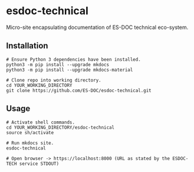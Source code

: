 # esdoc-technical

Micro-site encapsulating documentation of ES-DOC technical eco-system.

## Installation

```
# Ensure Python 3 dependencies have been installed.
python3 -m pip install --upgrade mkdocs
python3 -m pip install --upgrade mkdocs-material

# Clone repo into working directory.
cd YOUR_WORKING_DIRECTORY
git clone https://github.com/ES-DOC/esdoc-technical.git
```

## Usage

```
# Activate shell commands.
cd YOUR_WORKING_DIRECTORY/esdoc-technical
source sh/activate

# Run mkdocs site.
esdoc-technical

# Open browser -> https://localhost:8000 (URL as stated by the ESDOC-TECH service STDOUT)
```
